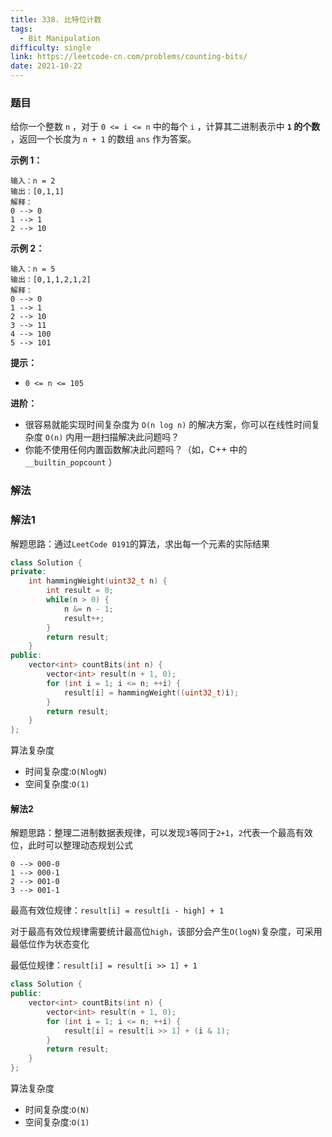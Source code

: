 ```yaml
---
title: 338. 比特位计数
tags:
  - Bit Manipulation
difficulty: single
link: https://leetcode-cn.com/problems/counting-bits/
date: 2021-10-22
---
```


### 题目

给你一个整数 `n` ，对于 `0 <= i <= n` 中的每个 `i` ，计算其二进制表示中 **`1` 的个数** ，返回一个长度为 `n + 1` 的数组 `ans` 作为答案。

**示例 1：**

```text
输入：n = 2
输出：[0,1,1]
解释：
0 --> 0
1 --> 1
2 --> 10
```

**示例 2：**

```text
输入：n = 5
输出：[0,1,1,2,1,2]
解释：
0 --> 0
1 --> 1
2 --> 10
3 --> 11
4 --> 100
5 --> 101
```

**提示：**

- `0 <= n <= 105`

**进阶：**

- 很容易就能实现时间复杂度为 `O(n log n)` 的解决方案，你可以在线性时间复杂度 `O(n)` 内用一趟扫描解决此问题吗？
- 你能不使用任何内置函数解决此问题吗？（如，C++ 中的 `__builtin_popcount` ）

### 解法

### 解法1

解题思路：通过`LeetCode 0191`的算法，求出每一个元素的实际结果

```cpp
class Solution {
private:
    int hammingWeight(uint32_t n) {
        int result = 0;
        while(n > 0) {
            n &= n - 1;
            result++;
        }
        return result;
    }
public:
    vector<int> countBits(int n) {
        vector<int> result(n + 1, 0);
        for (int i = 1; i <= n; ++i) {
            result[i] = hammingWeight((uint32_t)i);
        }
        return result;
    }
};
```

算法复杂度

- 时间复杂度:`O(NlogN)`
- 空间复杂度:`O(1)`

#### 解法2

解题思路：整理二进制数据表规律，可以发现`3`等同于`2+1`，`2`代表一个最高有效位，此时可以整理动态规划公式

```text
0 --> 000-0
1 --> 000-1
2 --> 001-0
3 --> 001-1
```

最高有效位规律：`result[i] = result[i - high] + 1`

对于最高有效位规律需要统计最高位`high`，该部分会产生`O(logN)`复杂度，可采用最低位作为状态变化

最低位规律：`result[i] = result[i >> 1] + 1`

```cpp
class Solution {
public:
    vector<int> countBits(int n) {
        vector<int> result(n + 1, 0);
        for (int i = 1; i <= n; ++i) {
            result[i] = result[i >> 1] + (i & 1);
        }
        return result;
    }
};
```

算法复杂度

- 时间复杂度:`O(N)`
- 空间复杂度:`O(1)`
